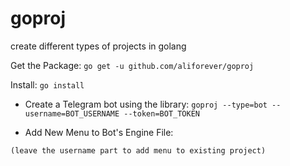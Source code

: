 # goproj
create different types of projects in golang

Get the Package:
```go get -u github.com/aliforever/goproj```

Install:
```go install```

- Create a Telegram bot using the library:
```goproj --type=bot --username=BOT_USERNAME --token=BOT_TOKEN```

- Add New Menu to Bot's Engine File:
```goproj --username=BOT_USERNAME --make=menu:MENU_NAME:LINE_NUMBER
(leave the username part to add menu to existing project)
